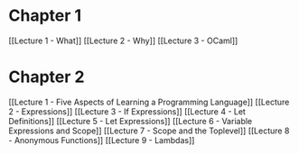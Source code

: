 # Chapter 1
[[Lecture 1 - What]]
[[Lecture 2 - Why]]
[[Lecture 3 - OCaml]]
# Chapter 2
[[Lecture 1 - Five Aspects of Learning a Programming Language]]
[[Lecture 2 - Expressions]]
[[Lecture 3 - If Expressions]]
[[Lecture 4 - Let Definitions]]
[[Lecture 5 - Let Expressions]]
[[Lecture 6 - Variable Expressions and Scope]]
[[Lecture 7 - Scope and the Toplevel]]
[[Lecture 8 - Anonymous Functions]]
[[Lecture 9 - Lambdas]]